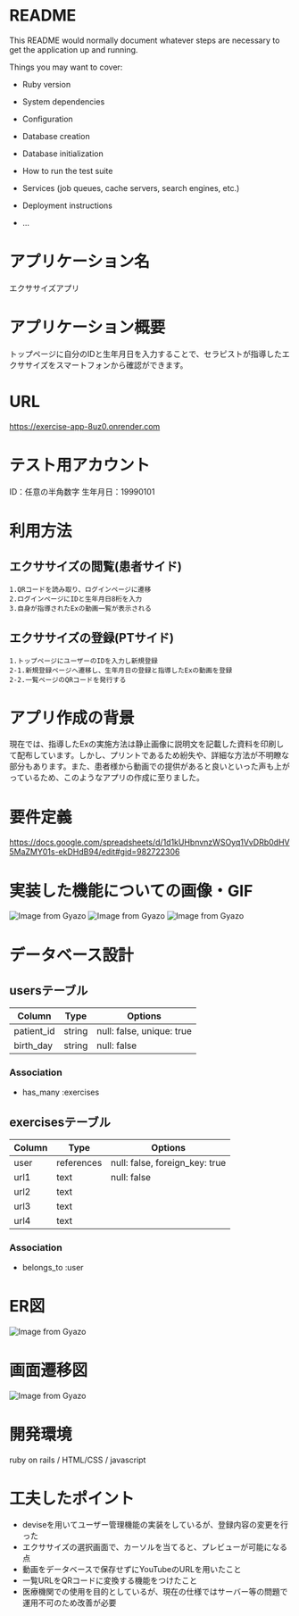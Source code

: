 # README

This README would normally document whatever steps are necessary to get the
application up and running.

Things you may want to cover:

* Ruby version

* System dependencies

* Configuration

* Database creation

* Database initialization

* How to run the test suite

* Services (job queues, cache servers, search engines, etc.)

* Deployment instructions

* ...

# アプリケーション名
  エクササイズアプリ
# アプリケーション概要
  トップページに自分のIDと生年月日を入力することで、セラピストが指導したエクササイズをスマートフォンから確認ができます。
# URL
  https://exercise-app-8uz0.onrender.com
# テスト用アカウント
  ID：任意の半角数字  生年月日：19990101
# 利用方法
  ## エクササイズの閲覧(患者サイド)
    1.QRコードを読み取り、ログインページに遷移
    2.ログインページにIDと生年月日8桁を入力
    3.自身が指導されたExの動画一覧が表示される
  ## エクササイズの登録(PTサイド)
    1.トップページにユーザーのIDを入力し新規登録
    2-1.新規登録ページへ遷移し、生年月日の登録と指導したExの動画を登録
    2-2.一覧ページのQRコードを発行する
# アプリ作成の背景
  現在では、指導したExの実施方法は静止画像に説明文を記載した資料を印刷して配布しています。しかし、プリントであるため紛失や、詳細な方法が不明瞭な部分もあります。また、患者様から動画での提供があると良いといった声も上がっているため、このようなアプリの作成に至りました。
# 要件定義
  https://docs.google.com/spreadsheets/d/1d1kUHbnvnzWSOyq1VvDRb0dHV5MaZMY01s-ekDHdB94/edit#gid=982722306
# 実装した機能についての画像・GIF
  ![Image from Gyazo](https://i.gyazo.com/d7aa06393b0c6a9423f71f5a0de9f123.gif)
  ![Image from Gyazo](https://i.gyazo.com/d5f86ca317c3ed2ff451e4da74632220.gif)
  ![Image from Gyazo](https://i.gyazo.com/2f8f211796d8884e7ba04879f1d01440.gif)


# データベース設計
  ## usersテーブル
  | Column     | Type       | Options                        |
  | ---------- | ---------- | ------------------------------ |
  | patient_id | string     | null: false, unique: true      |
  | birth_day  | string     | null: false                    |

  ### Association
  - has_many :exercises

  ## exercisesテーブル
  | Column     | Type       | Options                        |
  | ---------- | ---------- | ------------------------------ |
  | user       | references | null: false, foreign_key: true |
  | url1       | text       | null: false                    |
  | url2       | text       |                                |
  | url3       | text       |                                |
  | url4       | text       |                                |

  ### Association
  - belongs_to :user

# ER図
  ![Image from Gyazo](https://i.gyazo.com/c62891b5b0b6feee48364d467517889d.png)
# 画面遷移図
  ![Image from Gyazo](https://i.gyazo.com/1f6990e2cdf778430eb00295bbdd2464.png)

# 開発環境
  ruby on rails / HTML/CSS / javascript 

# 工夫したポイント
  * deviseを用いてユーザー管理機能の実装をしているが、登録内容の変更を行った
  * エクササイズの選択画面で、カーソルを当てると、プレビューが可能になる点
  * 動画をデータベースで保存せずにYouTubeのURLを用いたこと
  * 一覧URLをQRコードに変換する機能をつけたこと
  * 医療機関での使用を目的としているが、現在の仕様ではサーバー等の問題で運用不可のため改善が必要

